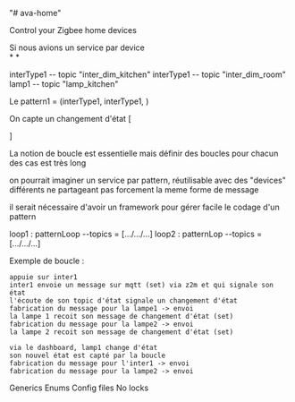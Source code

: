 "# ava-home" 

Control your Zigbee home devices

Si nous avions un service par device  
    * 
    *

interType1 -- topic "inter_dim_kitchen"
interType1 -- topic "inter_dim_room"
lamp1 -- topic "lamp_kitchen"

Le pattern1 = (interType1, interType1, )

On capte un changement d'état 
[ 
    
]

La notion de boucle est essentielle mais définir des boucles pour chacun des cas est très long 

on pourrait imaginer un service par pattern, réutilisable avec des "devices" différents ne partageant pas forcement 
la meme forme de message 

il serait nécessaire d'avoir un framework pour gérer facile le codage d'un pattern 

loop1 : patternLoop --topics = [.../.../...]
loop2 : patternLop --topics = [.../.../...]

Exemple de boucle : 
   
    appuie sur inter1 
    inter1 envoie un message sur mqtt (set) via z2m et qui signale son état
    l'écoute de son topic d'état signale un changement d'état
    fabrication du message pour la lampe1 -> envoi 
    la lampe 1 recoit son message de changement d'état (set)
    fabrication du message pour la lampe2 -> envoi 
    la lampe 2 recoit son message de changement d'état (set)
    
    via le dashboard, lamp1 change d'état
    son nouvel état est capté par la boucle 
    fabrication du message pour l'inter1 -> envoi
    fabrication du message pour la lampe2 -> envoi


Generics 
Enums
Config files
No locks